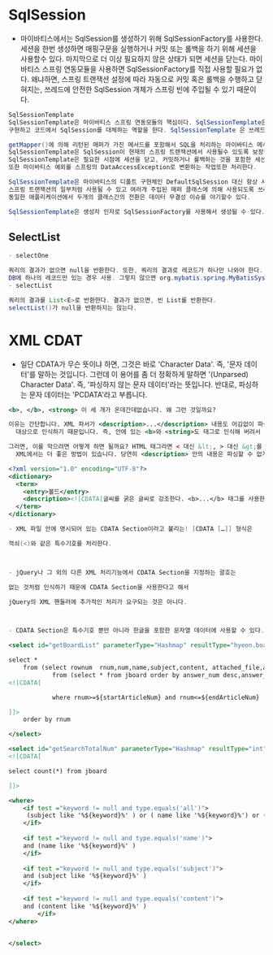 # SqlSession
* 마이바티스에서는 SqlSession를 생성하기 위해 SqlSessionFactory를 사용한다. 세션을 한번 생성하면 매핑구문을 실행하거나 커밋 또는 롤백을 하기 위해 세션을 사용할수 있다. 마지막으로 더 이상 필요하지 않은 상태가 되면 세션을 닫는다. 마이바티스 스프링 연동모듈을 사용하면 SqlSessionFactory를 직접 사용할 필요가 없다. 왜냐하면, 스프링 트랜잭션 설정에 따라 자동으로 커밋 혹은 롤백을 수행하고 닫혀지는, 쓰레드에 안전한 SqlSession 개체가 스프링 빈에 주입될 수 있기 때문이다.

```java
SqlSessionTemplate
SqlSessionTemplate은 마이바티스 스프링 연동모듈의 핵심이다. SqlSessionTemplate은 SqlSession을 
구현하고 코드에서 SqlSession를 대체하는 역할을 한다. SqlSessionTemplate 은 쓰레드에 안전하고 여러개의 DAO나 매퍼에서 공유할수 있다.

getMapper()에 의해 리턴된 매퍼가 가진 메서드를 포함해서 SQL을 처리하는 마이바티스 메서드를 호출할때
SqlSessionTemplate은 SqlSession이 현재의 스프링 트랜잭션에서 사용될수 있도록 보장한다. 추가적으로 
SqlSessionTemplate은 필요한 시점에 세션을 닫고, 커밋하거나 롤백하는 것을 포함한 세션의 생명주기를 관리한다. 
또한 마이바티스 예외를 스프링의 DataAccessException로 변환하는 작업또한 처리한다.

SqlSessionTemplate은 마이바티스의 디폴트 구현체인 DefaultSqlSession 대신 항상 사용된다. 왜냐하면 템플릿은 
스프링 트랜잭션의 일부처럼 사용될 수 있고 여러개 주입된 매퍼 클래스에 의해 사용되도록 쓰레드에 안전하다.
동일한 애플리케이션에서 두개의 클래스간의 전환은 데이터 무결성 이슈를 야기할수 있다.

SqlSessionTemplate은 생성자 인자로 SqlSessionFactory를 사용해서 생성될 수 있다.
```

## SelectList
```java
- selectOne

쿼리의 결과가 없으면 null을 반환한다. 또한, 쿼리의 결과로 레코드가 하나만 나와야 한다.
DB에 하나의 레코드만 있는 경우 사용. 그렇지 않으면 org.mybatis.spring.MyBatisSystemException: nested exception is org.apache.ibatis.exceptions.TooManyResultsException 이 발생한다.
- selectList

쿼리의 결과를 List<E>로 반환한다. 결과가 없으면, 빈 List를 반환한다.
selectList()가 null을 반환하지는 않는다.

```


# XML CDAT
* 일단 CDATA가 무슨 뜻이냐 하면, 그것은 바로 'Character Data'. 즉, '문자 데이터'를 말하는 것입니다. 그런데 이 용어를 좀 더 정확하게 말하면 '(Unparsed) Character Data'. 즉, '파싱하지 않는 문자 데이터'라는 뜻입니다. 반대로, 파싱하는 문자 데이터는 'PCDATA'라고 부릅니다.
```xml
<b>, </b>, <strong> 이 세 개가 온데간데없습니다. 왜 그런 것일까요?

이유는 간단합니다. XML 파서가 <description>...</description> 내용도 어김없이 파싱할 
  대상으로 인식하기 때문입니다. 즉, 안에 있는 <b>와 <string>도 태그로 인식해 버려서 제대로 출력이 되지 않습니다.

그러면, 이를 막으려면 어떻게 하면 될까요? HTML 태그라면 < 대신 &lt;, > 대신 &gt;를 쓰면 되겠지만
  XML에서는 더 좋은 방법이 있습니다. 당연히 <description> 안의 내용은 파싱할 수 없게 만들면 됩니다.

<?xml version="1.0" encoding="UTF-8"?>
<dictionary>
  <term>
    <entry>볼드</entry>
    <description><![CDATA[글씨를 굵은 글씨로 강조한다. <b>...</b> 태그를 사용한다. <b> 대신 <strong>을 사용해도 된다.]]></description>
  </term>
</dictionary>

```

```java
- XML 파일 안에 명시되어 있는 CDATA Section이라고 불리는! [CDATA […]] 형식은

꺽쇠(<)와 같은 특수기호를 처리한다.



- jQuery나 그 외의 다른 XML 처리기능에서 CDATA Section을 지정하는 괄호는 

없는 것처럼 인식하기 때문에 CDATA Section을 사용한다고 해서 

jQuery의 XML 핸들러에 추가적인 처리가 요구되는 것은 아니다.



- CDATA Section은 특수기호 뿐만 아니라 한글을 포함한 문자열 데이터에 사용할 수 있다.


```

```xml
<select id="getBoardList" parameterType="Hashmap" resultType="hyeon.board.smboard.model.BoardVO">

select * 
	from (select rownum  rnum,num,name,subject,content, attached_file,answer_num,answer_lev,answer_seq,read_count,write_date
			from (select * from jboard order by answer_num desc,answer_seq asc))
<![CDATA[

			where rnum>=${startArticleNum} and rnum<=${endArticleNum}

]]>
	order by rnum

</select>
```

```xml
<select id="getSearchTotalNum" parameterType="Hashmap" resultType="int">
<![CDATA[

select count(*) from jboard

]]>

<where>
	<if test ="keyword != null and type.equals('all')">
	 (subject like '%${keyword}%' ) or ( name like '%${keyword}%') or ( content like '%${keyword}%')
	</if>
	
	<if test ="keyword != null and type.equals('name')">
	and (name like '%${keyword}%' )
	</if>
	
	<if test ="keyword != null and type.equals('subject')">
	and (subject like '%${keyword}%' ) 
	</if>
	
	<if test ="keyword != null and type.equals('content')">
	and (content like '%${keyword}%' ) 
		</if>
</where>


</select>
```

